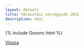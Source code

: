 ```yaml
---
layout: default
title: Választási névjegyzék 2022
description: Gönc
---
```


{% include Gooxnc.html %}

[Vissza](./)